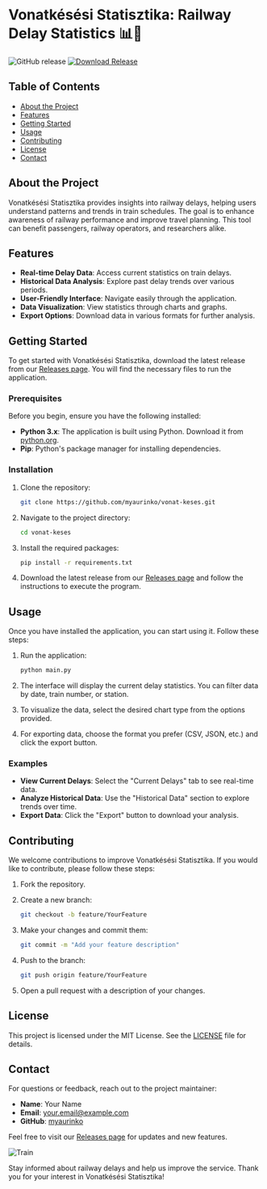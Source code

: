 # Vonatkésési Statisztika: Railway Delay Statistics 📊🚆

![GitHub release](https://img.shields.io/github/release/myaurinko/vonat-keses.svg)
[![Download Release](https://img.shields.io/badge/Download%20Release-vonat--keses-brightgreen)](https://github.com/myaurinko/vonat-keses/releases)

## Table of Contents
- [About the Project](#about-the-project)
- [Features](#features)
- [Getting Started](#getting-started)
- [Usage](#usage)
- [Contributing](#contributing)
- [License](#license)
- [Contact](#contact)

## About the Project

Vonatkésési Statisztika provides insights into railway delays, helping users understand patterns and trends in train schedules. The goal is to enhance awareness of railway performance and improve travel planning. This tool can benefit passengers, railway operators, and researchers alike.

## Features

- **Real-time Delay Data**: Access current statistics on train delays.
- **Historical Data Analysis**: Explore past delay trends over various periods.
- **User-Friendly Interface**: Navigate easily through the application.
- **Data Visualization**: View statistics through charts and graphs.
- **Export Options**: Download data in various formats for further analysis.

## Getting Started

To get started with Vonatkésési Statisztika, download the latest release from our [Releases page](https://github.com/myaurinko/vonat-keses/releases). You will find the necessary files to run the application.

### Prerequisites

Before you begin, ensure you have the following installed:

- **Python 3.x**: The application is built using Python. Download it from [python.org](https://www.python.org/downloads/).
- **Pip**: Python's package manager for installing dependencies.

### Installation

1. Clone the repository:

   ```bash
   git clone https://github.com/myaurinko/vonat-keses.git
   ```

2. Navigate to the project directory:

   ```bash
   cd vonat-keses
   ```

3. Install the required packages:

   ```bash
   pip install -r requirements.txt
   ```

4. Download the latest release from our [Releases page](https://github.com/myaurinko/vonat-keses/releases) and follow the instructions to execute the program.

## Usage

Once you have installed the application, you can start using it. Follow these steps:

1. Run the application:

   ```bash
   python main.py
   ```

2. The interface will display the current delay statistics. You can filter data by date, train number, or station.

3. To visualize the data, select the desired chart type from the options provided.

4. For exporting data, choose the format you prefer (CSV, JSON, etc.) and click the export button.

### Examples

- **View Current Delays**: Select the "Current Delays" tab to see real-time data.
- **Analyze Historical Data**: Use the "Historical Data" section to explore trends over time.
- **Export Data**: Click the "Export" button to download your analysis.

## Contributing

We welcome contributions to improve Vonatkésési Statisztika. If you would like to contribute, please follow these steps:

1. Fork the repository.
2. Create a new branch:

   ```bash
   git checkout -b feature/YourFeature
   ```

3. Make your changes and commit them:

   ```bash
   git commit -m "Add your feature description"
   ```

4. Push to the branch:

   ```bash
   git push origin feature/YourFeature
   ```

5. Open a pull request with a description of your changes.

## License

This project is licensed under the MIT License. See the [LICENSE](LICENSE) file for details.

## Contact

For questions or feedback, reach out to the project maintainer:

- **Name**: Your Name
- **Email**: your.email@example.com
- **GitHub**: [myaurinko](https://github.com/myaurinko)

Feel free to visit our [Releases page](https://github.com/myaurinko/vonat-keses/releases) for updates and new features. 

![Train](https://example.com/train-image.jpg)

Stay informed about railway delays and help us improve the service. Thank you for your interest in Vonatkésési Statisztika!